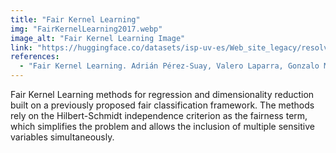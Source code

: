 ```yaml
---
title: "Fair Kernel Learning"
img: "FairKernelLearning2017.webp"
image_alt: "Fair Kernel Learning Image"
link: "https://huggingface.co/datasets/isp-uv-es/Web_site_legacy/resolve/main/code/soft_regression/FairKernelLearning2017.zip"
references:
  - "Fair Kernel Learning. Adrián Pérez-Suay, Valero Laparra, Gonzalo Mateo-García, Jordi Muñoz-Marí, Luis Gómez-Chova, and Gustau Camps-Valls. ECML PKDD 2017 (Accepted)."
---
```


Fair Kernel Learning methods for regression and dimensionality reduction built on a previously proposed fair classification framework. The methods rely on the Hilbert-Schmidt independence criterion as the fairness term, which simplifies the problem and allows the inclusion of multiple sensitive variables simultaneously.